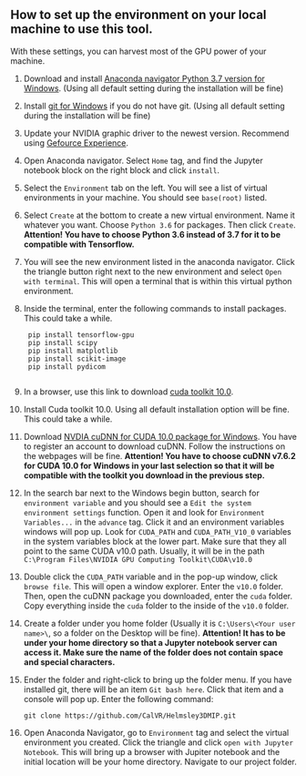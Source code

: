 
## How to set up the environment on your local machine to use this tool.
With these settings, you can harvest most of the GPU power of your machine.

1. Download and install [Anaconda navigator Python 3.7 version for Windows](https://www.anaconda.com/distribution/#download-section).
(Using all default setting during the installation will be fine)
2. Install [git for Windows](https://git-scm.com/download/win) if you do not have git.
(Using all default setting during the installation will be fine)
3. Update your NVIDIA graphic driver to the newest version. Recommend using [Gefource Experience](https://www.nvidia.com/en-us/geforce/geforce-experience/).
4. Open Anaconda navigator. Select ```Home``` tag, and find the Jupyter notebook block on the right block and click ```install```.
5. Select the ```Environment``` tab on the left. You will see a list of virtual environments in your machine. You should see ```base(root)``` listed.
6. Select ```Create``` at the bottom to create a new virtual environment. 
   Name it whatever you want. Choose ```Python 3.6``` for packages. Then click ```Create```. **Attention! You have to choose Python 3.6 instead of 3.7 for it to be compatible with Tensorflow.** 
7. You will see the new environment listed in the anaconda navigator. Click the triangle button right next to the new environment and select ```Open with terminal```. This will open a terminal that is within this virtual python environment.  
8. Inside the terminal, enter the following commands to install packages. This could take a while.
   ```
    pip install tensorflow-gpu
    pip install scipy
    pip install matplotlib
    pip install scikit-image
    pip install pydicom
    
   ```
9. In a browser, use this link to download [cuda toolkit 10.0](https://developer.nvidia.com/compute/cuda/10.0/Prod/local_installers/cuda_10.0.130_411.31_win10).

10. Install Cuda toolkit 10.0. Using all default installation option will be fine. This could take a while.

11. Download [NVDIA cuDNN for CUDA 10.0 package for Windows](https://developer.nvidia.com/cudnn). 
You have to register an account to download cuDNN. Follow the instructions on the webpages will be fine. **Attention! You have to choose cuDNN v7.6.2 for CUDA 10.0 for Windows in your last selection so that it will be compatible with the toolkit you download in the previous step.**
12. In the search bar next to the Windows begin button, search for ```environment variable``` and you should see a 
```Edit the system environment settings``` function. Open it and look for ```Environment Variables...``` in the ```advance``` tag. 
Click it and an environment variables windows will pop up. Look for ```CUDA_PATH``` and ```CUDA_PATH_V10_0``` variables in the system variables block at the lower part. Make sure that they all point to the same CUDA v10.0 path. Usually, it will be in the path 
```C:\Program Files\NVIDIA GPU Computing Toolkit\CUDA\v10.0```

13. Double click the ```CUDA_PATH``` variable and in the pop-up window, click ```browse file```. This will open a window explorer. 
Enter the ```v10.0``` folder. Then, open the cuDNN package you downloaded, enter the ```cuda``` folder. Copy everything inside the 
```cuda``` folder to the inside of the ```v10.0``` folder.

14. Create a folder under you home folder (Usually it is ```C:\Users\<Your user name>\```, so a folder on the Desktop will be fine). **Attention! It has to be under your home directory so that a Jupyter notebook server can access it. Make sure the name of the folder does not contain space and special characters.**

15. Ender the folder and right-click to bring up the folder menu. If you have installed git, there will be an item ```Git bash here```.
Click that item and a console will pop up. Enter the following command:

    ```git clone https://github.com/CalVR/Helmsley3DMIP.git```

16. Open Anaconda Navigator, go to ```Environment``` tag and select the virtual environment you created. Click the triangle and click
```open with Jupyter Notebook```. This will bring up a browser with Jupiter notebook and the initial location will be your home
directory. Navigate to our project folder.

